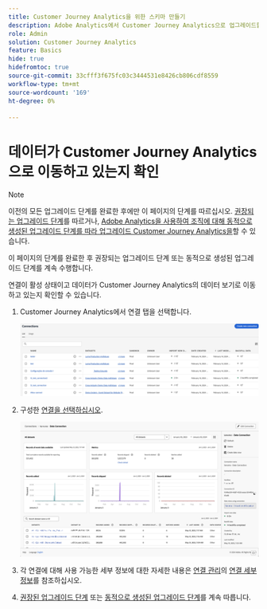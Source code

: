```yaml
---
title: Customer Journey Analytics을 위한 스키마 만들기
description: Adobe Analytics에서 Customer Journey Analytics으로 업그레이드할 때 권장되는 경로에 대해 알아봅니다.
role: Admin
solution: Customer Journey Analytics
feature: Basics
hide: true
hidefromtoc: true
source-git-commit: 33cfff3f675fc03c3444531e8426cb806cdf8559
workflow-type: tm+mt
source-wordcount: '169'
ht-degree: 0%

---
```


# 데이터가 Customer Journey Analytics으로 이동하고 있는지 확인

>[!NOTE]
> 
>이전의 모든 업그레이드 단계를 완료한 후에만 이 페이지의 단계를 따르십시오. [권장되는 업그레이드 단계](/help/getting-started/cja-upgrade/cja-upgrade-recommendations.md#recommended-upgrade-steps-for-most-organizations)를 따르거나, [Adobe Analytics을 사용하여 조직에 대해 동적으로 생성된 업그레이드 단계를 따라 업그레이드 Customer Journey Analytics을](https://gigazelle.github.io/cja-ttv/)할 수 있습니다.
>
>이 페이지의 단계를 완료한 후 권장되는 업그레이드 단계 또는 동적으로 생성된 업그레이드 단계를 계속 수행합니다.

연결이 활성 상태이고 데이터가 Customer Journey Analytics의 데이터 보기로 이동하고 있는지 확인할 수 있습니다.

1. Customer Journey Analytics에서 연결 탭을 선택합니다.

   ![목록 보기](assets/list-view.png)

1. 구성한 [연결을 선택하십시오](/help/getting-started/cja-upgrade/cja-upgrade-connection.md).

   ![위젯과 설정을 표시하는 모든 데이터 세트 창](assets/conn-details.png)

1. 각 연결에 대해 사용 가능한 세부 정보에 대한 자세한 내용은 [연결 관리](/help/connections/manage-connections.md)의 [연결 세부 정보](/help/connections/manage-connections.md#manage-connections)를 참조하십시오.

1. [권장된 업그레이드 단계](/help/getting-started/cja-upgrade/cja-upgrade-recommendations.md#recommended-upgrade-steps-for-most-organizations) 또는 [동적으로 생성된 업그레이드 단계](https://gigazelle.github.io/cja-ttv/)를 계속 따릅니다.

<!-- Should we duplicate the content here or single source it with /help/connections/manage-connections.md -->